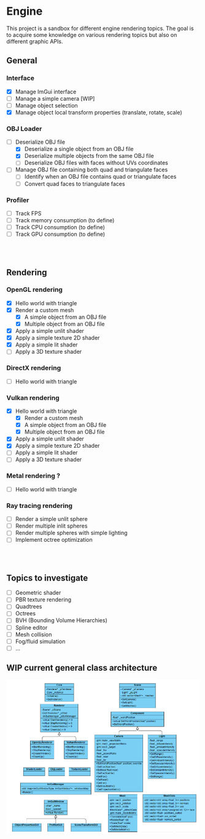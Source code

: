 # Engine
This project is a sandbox for different engine rendering topics.
The goal is to acquire some knowledge on various rendering topics but also on different graphic APIs.


## General
  ### Interface
  - [X] Manage ImGui interface
  - [ ] Manage a simple camera [WIP]
  - [ ] Manage object selection
  - [X] Manage object local transform properties (translate, rotate, scale)
  
  ### OBJ Loader
  - [ ] Deserialize OBJ file
    - [X] Deserialize a single object from an OBJ file
    - [x] Deserialize multiple objects from the same OBJ file
    - [ ] Deserialize OBJ files with faces without UVs coordinates
  - [ ] Manage OBJ file containing both quad and triangulate faces
    - [ ] Identify when an OBJ file contains quad or triangulate faces
    - [ ] Convert quad faces to triangulate faces
       
  ### Profiler
  - [ ] Track FPS
  - [ ] Track memory consumption (to define)
  - [ ] Track CPU consumption (to define)
  - [ ] Track GPU consumption (to define)

<br/><br/>

## Rendering
  ### OpenGL rendering
  - [X] Hello world with triangle
  - [x] Render a custom mesh
    - [x] A simple object from an OBJ file
    - [x] Multiple object from an OBJ file
  - [x] Apply a simple unlit shader
  - [x] Apply a simple texture 2D shader
  - [x] Apply a simple lit shader
  - [ ] Apply a 3D texture shader
  
  ### DirectX rendering
  - [ ] Hello world with triangle
  
  ### Vulkan rendering
  - [x] Hello world with triangle
    - [x] Render a custom mesh
    - [x] A simple object from an OBJ file
    - [x] Multiple object from an OBJ file
  - [x] Apply a simple unlit shader
  - [x] Apply a simple texture 2D shader
  - [ ] Apply a simple lit shader
  - [ ] Apply a 3D texture shader

  ### Metal rendering ?
  - [ ] Hello world with triangle

  ### Ray tracing rendering
  - [ ] Render a simple unlit sphere
  - [ ] Render multiple inlit spheres
  - [ ] Render multiple spheres with simple lighting
  - [ ] Implement octree optimization

<br/><br/>

## Topics to investigate
  - [ ] Geometric shader
  - [ ] PBR texture rendering
  - [ ] Quadtrees
  - [ ] Octrees
  - [ ] BVH (Bounding Volume Hierarchies)
  - [ ] Spline editor
  - [ ] Mesh collision
  - [ ] Fog/fluid simulation
  - [ ] ...

## WIP current general class architecture
![](https://github.com/AnthonyBazL/Engine/blob/master/resources/graphClass.PNG)